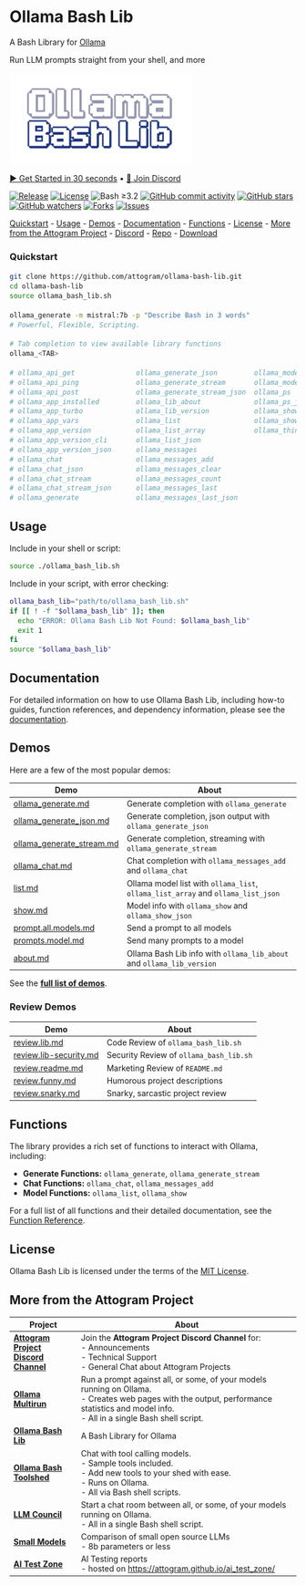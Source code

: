 # Ollama Bash Lib

A Bash Library for [Ollama](https://github.com/ollama/ollama)

Run LLM prompts straight from your shell, and more

![Logo](docs/logos/logo.320x160.png)

[▶️ Get Started in 30 seconds](#quickstart) • [💬 Join Discord][discord-invite]

[![Release](https://img.shields.io/github/v/release/attogram/ollama-bash-lib?style=flat)](https://github.com/attogram/ollama-bash-lib/releases)
[![License](https://img.shields.io/github/license/attogram/ollama-bash-lib?style=flat)](./LICENSE)
![Bash ≥3.2](https://img.shields.io/badge/bash-%3E=3.2-blue?style=flat)
[![GitHub commit activity](https://img.shields.io/github/commit-activity/t/attogram/ollama-bash-lib?style=flat)](https://github.com/attogram/ollama-bash-lib/commits/main/)
[![GitHub stars](https://img.shields.io/github/stars/attogram/ollama-bash-lib?style=flat)](https://github.com/attogram/ollama-bash-lib/stargazers)
[![GitHub watchers](https://img.shields.io/github/watchers/attogram/ollama-bash-lib?style=flat)](https://github.com/attogram/ollama-bash-lib/watchers)
[![Forks](https://img.shields.io/github/forks/attogram/ollama-bash-lib?style=flat)](https://github.com/attogram/ollama-bash-lib/forks)
[![Issues](https://img.shields.io/github/issues/attogram/ollama-bash-lib?style=flat)](https://github.com/attogram/ollama-bash-lib/issues)

[Quickstart](#quickstart) -
[Usage](#usage) -
[Demos](#demos) -
[Documentation](docs/README.md) -
[Functions](#functions) -
[License](#license) -
[More from the Attogram Project](#more-from-the-attogram-project) -
[Discord][discord-invite] -
[Repo](https://github.com/attogram/ollama-bash-lib) -
[Download](https://raw.githubusercontent.com/attogram/ollama-bash-lib/refs/heads/main/ollama_bash_lib.sh)

### Quickstart

```bash
git clone https://github.com/attogram/ollama-bash-lib.git
cd ollama-bash-lib
source ollama_bash_lib.sh

ollama_generate -m mistral:7b -p "Describe Bash in 3 words"
# Powerful, Flexible, Scripting.

# Tab completion to view available library functions
ollama_<TAB>

# ollama_api_get               ollama_generate_json         ollama_model_random
# ollama_api_ping              ollama_generate_stream       ollama_model_unload
# ollama_api_post              ollama_generate_stream_json  ollama_ps
# ollama_app_installed         ollama_lib_about             ollama_ps_json
# ollama_app_turbo             ollama_lib_version           ollama_show
# ollama_app_vars              ollama_list                  ollama_show_json
# ollama_app_version           ollama_list_array            ollama_thinking
# ollama_app_version_cli       ollama_list_json
# ollama_app_version_json      ollama_messages
# ollama_chat                  ollama_messages_add
# ollama_chat_json             ollama_messages_clear
# ollama_chat_stream           ollama_messages_count
# ollama_chat_stream_json      ollama_messages_last
# ollama_generate              ollama_messages_last_json
```

## Usage

Include in your shell or script:
```bash
source ./ollama_bash_lib.sh
```

Include in your script, with error checking:
```bash
ollama_bash_lib="path/to/ollama_bash_lib.sh"
if [[ ! -f "$ollama_bash_lib" ]]; then
  echo "ERROR: Ollama Bash Lib Not Found: $ollama_bash_lib"
  exit 1
fi
source "$ollama_bash_lib"
```

## Documentation

For detailed information on how to use Ollama Bash Lib, including how-to guides, function references, and dependency information, please see the [documentation](docs/README.md).

## Demos

Here are a few of the most popular demos:

| Demo                                                         | About                                                                            |
|--------------------------------------------------------------|----------------------------------------------------------------------------------|
| [ollama_generate.md](demos/ollama_generate.md)               | Generate completion with `ollama_generate`                                       |
| [ollama_generate_json.md](demos/ollama_generate_json.md)     | Generate completion, json output with `ollama_generate_json`                     |
| [ollama_generate_stream.md](demos/ollama_generate_stream.md) | Generate completion, streaming with `ollama_generate_stream`                     |
| [ollama_chat.md](demos/ollama_chat.md)                       | Chat completion with `ollama_messages_add` and `ollama_chat`                     |
| [list.md](demos/list.md)                                     | Ollama model list with `ollama_list`, `ollama_list_array` and `ollama_list_json` |
| [show.md](demos/show.md)                                     | Model info with `ollama_show` and `ollama_show_json`                             |
| [prompt.all.models.md](demos/prompt.all.models.md)           | Send a prompt to all models                                                      |
| [prompts.model.md](demos/prompts.model.md)                   | Send many prompts to a model                                                     |
| [about.md](demos/about.md)                                   | Ollama Bash Lib info with `ollama_lib_about` and `ollama_lib_version`            |

See the **[full list of demos](demos/README.md)**.

### Review Demos

| Demo                                                   | About                                   |
|--------------------------------------------------------|-----------------------------------------|
| [review.lib.md](demos/review.lib.md)                   | Code Review of `ollama_bash_lib.sh`     |
| [review.lib-security.md](demos/review.lib-security.md) | Security Review of `ollama_bash_lib.sh` |
| [review.readme.md](demos/review.readme.md)             | Marketing Review of `README.md`         |
| [review.funny.md](demos/review.funny.md)               | Humorous project descriptions           |
| [review.snarky.md](demos/review.snarky.md)             | Snarky, sarcastic project review        |

## Functions

The library provides a rich set of functions to interact with Ollama, including:

*   **Generate Functions:** `ollama_generate`, `ollama_generate_stream`
*   **Chat Functions:** `ollama_chat`, `ollama_messages_add`
*   **Model Functions:** `ollama_list`, `ollama_show`

For a full list of all functions and their detailed documentation, see the [Function Reference](docs/functions.md).

## License

Ollama Bash Lib is licensed under the terms of the [MIT License](LICENSE).

## More from the Attogram Project

| Project                                                     | About                                                                                                                                                                                           |
|-------------------------------------------------------------|-------------------------------------------------------------------------------------------------------------------------------------------------------------------------------------------------|
| [**Attogram Project<br />Discord Channel**][discord-invite] | Join the **Attogram Project Discord Channel** for:<br />- Announcements<br />- Technical Support<br />- General Chat about Attogram Projects                                                    |
| [**Ollama Multirun**][ollama-multirun]                      | Run a prompt against all, or some, of your models running on Ollama.<br />- Creates web pages with the output, performance statistics and model info.<br />- All in a single Bash shell script. |
| [**Ollama Bash Lib**][ollama-bash-lib]                      | A Bash Library for Ollama                                                                                                                                                                       |
| [**Ollama Bash Toolshed**][ollama-bash-toolshed]            | Chat with tool calling models.<br />- Sample tools included.<br />- Add new tools to your shed with ease.<br />- Runs on Ollama.<br />- All via Bash shell scripts.                             |
| [**LLM Council**][llm-council]                              | Start a chat room between all, or some, of your models running on Ollama.<br />- All in a single Bash shell script.                                                                             |
| [**Small Models**][small-models]                            | Comparison of small open source LLMs<br />- 8b parameters or less                                                                                                                               |
| [**AI Test Zone**][ai_test_zone]                            | AI Testing reports<br />- hosted on https://attogram.github.io/ai_test_zone/                                                                                                                    |

[discord-invite]: <https://discord.gg/BGQJCbYVBa> "Attogram Project Discord Channel"
[ollama-multirun]: <https://github.com/attogram/ollama-multirun> "Ollama Multirun"
[ollama-bash-toolshed]: <https://github.com/attogram/ollama-bash-toolshed> "Ollama Bash Toolshed"
[llm-council]: <https://github.com/attogram/llm-council> "LLM Council"
[ollama-bash-lib]: <https://github.com/attogram/ollama-bash-lib> "Ollama Bash Lib"
[small-models]: <https://github.com/attogram/small-models> "Small Models"
[ai_test_zone]: <https://github.com/attogram/ai_test_zone> "AI Test Zone"
